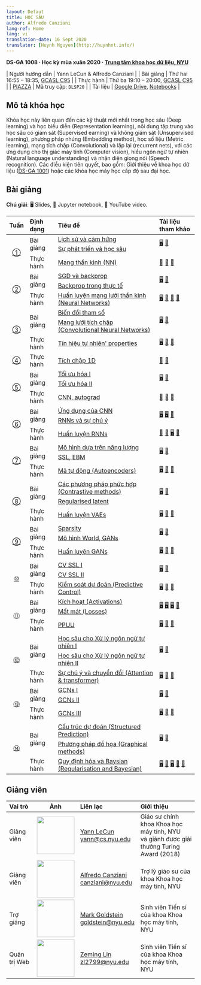 ```yaml
---
layout: Defaut
title: HỌC SÂU
author: Alfredo Canziani
lang-ref: Home
lang: vi
translation-date: 16 Sept 2020
translator: [Huynh Nguyen](http://huynhnt.info/)
---
```


**DS-GA 1008 · Học kỳ mùa xuân 2020 · [Trung tâm khoa học dữ liệu, NYU](http://cds.nyu.edu/)**

| Người hướng dẫn | Yann LeCun & Alfredo Canziani |
| Bài giảng    | Thứ hai 16:55 – 18:35, [GCASL C95](http://library.nyu.edu/services/campus-media/classrooms/gcasl-c95/) |
| Thực hành    | Thứ ba 19:10 – 20:00, [GCASL C95](http://library.nyu.edu/services/campus-media/classrooms/gcasl-c95/) |
| [PIAZZA](https://piazza.com/nyu/spring2020/dsga1008/home)      | Mã truy cập: `DLSP20` |
| Tài liệu    | [Google Drive](https://bitly.com/DLSP20), [Notebooks](https://github.com/Atcold/pytorch-Deep-Learning) |
    
## Mô tả khóa học

Khóa học này liên quan đến các kỹ thuật mới nhất trong học sâu (Deep learning) và học biểu diễn (Representation learning), nội dung tập trung vào học sâu có giám sát (Supervised earning) và không giám sát (Unsupervised learning), phương pháp nhúng (Embedding method), học số liệu (Metric learning), mạng tích chập (Convolutional) và lặp lại (recurrent nets), với các ứng dụng cho thị giác máy tính (Computer vision), hiểu ngôn ngữ tự nhiên (Natural language understanding) và nhận diện giọng nói (Speech recognition). Các điều kiện tiên quyết, bao gồm: Giới thiệu về khoa học dữ liệu ([DS-GA 1001](https://cds.nyu.edu/academics/ms-curriculum/)) hoặc các khóa học máy học cấp độ sau đại học.

## Bài giảng

**Chú giải**: 🖥 Slides, 📓 Jupyter notebook, 🎥 YouTube video.

<table>
<!-- =============================== HEADER ================================ -->
  <thead>
    <tr>
      <th>Tuần</th>
      <th align="left">Định dạng</th>
      <th align="left">Tiêu đề</th>
      <th align="left">Tài liệu tham khảo</th>
    </tr>
  </thead>
  <tbody>
<!-- =============================== WEEK 1 ================================ -->
    <tr>
      <td rowspan="3" align="center"><a href="{{site.baseurl}}/vi/Tuần 01/01">①</a></td>
      <td rowspan="2">Bài giảng</td>
      <td><a href="{{site.baseurl}}/vi/Tuần 01/01-1">Lịch sử và cảm hứng</a></td>
      <td rowspan="2">
        <a href="https://drive.google.com/open?id=1Q7LtZyIS1f3TfeTGll3aDtWygh3GAfCb">🖥️</a>
        <a href="https://www.youtube.com/watch?v=0bMe_vCZo30">🎥</a>
      </td>
    </tr>
    <tr><td><a href="{{site.baseurl}}/vi/Tuần 01/01-2">Sự phát triển và học sâu</a></td></tr>
    <tr>
      <td rowspan="1">Thực hành</td>
      <td><a href="{{site.baseurl}}/vi/Tuần 01/01-3">Mạng thần kinh (NN)</a></td>
      <td>
        <a href="https://github.com/Atcold/pytorch-Deep-Learning/blob/master/01-tensor_tutorial.ipynb">📓</a>
        <a href="https://github.com/Atcold/pytorch-Deep-Learning/blob/master/02-space_stretching.ipynb">📓</a>
        <a href="https://www.youtube.com/watch?v=5_qrxVq1kvc">🎥</a>
      </td>
    </tr>
<!-- =============================== WEEK 2 ================================ -->
    <tr>
      <td rowspan="3" align="center"><a href="{{site.baseurl}}/vi/Tuần 02/02">②</a></td>
      <td rowspan="2">Bài giảng</td>
      <td><a href="{{site.baseurl}}/vi/Tuần 02/02-1">SGD và backprop</a></td>
      <td rowspan="2">
        <a href="https://drive.google.com/open?id=1w2jV_BT2hWzfOKBR02x_rB4-dfVUI6SR">🖥️</a>
        <a href="https://www.youtube.com/watch?v=d9vdh3b787Y">🎥</a>
      </td>
    </tr>
    <tr><td><a href="{{site.baseurl}}/vi/Tuần 02/02-2">Backprop trong thực tế</a></td></tr>
    <tr>
      <td rowspan="1">Thực hành</td>
      <td><a href="{{site.baseurl}}/vi/Tuần 02/02-3"> Huấn luyện mạng lưới thần kinh (Neural Networks)</a></td>
      <td>
        <a href="https://github.com/Atcold/pytorch-Deep-Learning/blob/master/slides/01%20-%20Spiral%20classification.pdf">🖥</a>
        <a href="https://github.com/Atcold/pytorch-Deep-Learning/blob/master/04-spiral_classification.ipynb">📓</a>
        <a href="https://github.com/Atcold/pytorch-Deep-Learning/blob/master/05-regression.ipynb">📓</a>
        <a href="https://www.youtube.com/watch?v=WAn6lip5oWk">🎥</a>
      </td>
    </tr>
<!-- =============================== WEEK 3 ================================ -->
    <tr>
      <td rowspan="3" align="center"><a href="{{site.baseurl}}/vi/Tuần 03/03">③</a></td>
      <td rowspan="2">Bài giảng</td>
      <td><a href="{{site.baseurl}}/vi/Tuần 03/03-1">Biến đổi tham số</a></td>
      <td rowspan="2">
        <a href="https://drive.google.com/open?id=18UFaOGNKKKO5TYnSxr2b8dryI-PgZQmC">🖥️</a>
        <a href="https://youtu.be/FW5gFiJb-ig">🎥</a>
      </td>
    </tr>
    <tr><td><a href="{{site.baseurl}}/vi/Tuần 03/03-2">Mạng lưới tích chập (Convolutional Neural Networks)</a></td></tr>
    <tr>
      <td rowspan="1">Thực hành</td>
      <td><a href="{{site.baseurl}}/vi/Tuần 03/03-3">Tín hiệu tự nhiên' properties</a></td>
      <td>
        <a href="https://github.com/Atcold/pytorch-Deep-Learning/blob/master/slides/02%20-%20CNN.pdf">🖥</a>
        <a href="https://github.com/Atcold/pytorch-Deep-Learning/blob/master/06-convnet.ipynb">📓</a>
        <a href="https://youtu.be/kwPWpVverkw">🎥</a>
      </td>
    </tr>
<!-- =============================== WEEK 4 ================================ -->
    <tr>
      <td rowspan="1" align="center"><a href="{{site.baseurl}}/vi/Tuần 04/04">④</a></td>
      <td rowspan="1">Thực hành</td>
      <td><a href="{{site.baseurl}}/vi/Tuần 04/04-1">Tích chập 1D</a></td>
      <td>
        <a href="https://github.com/Atcold/pytorch-Deep-Learning/blob/master/07-listening_to_kernels.ipynb">📓</a>
        <a href="https://youtu.be/OrBEon3VlQg">🎥</a>
      </td>
    </tr>
<!-- =============================== WEEK 5 ================================ -->
    <tr>
      <td rowspan="3" align="center"><a href="{{site.baseurl}}/vi/Tuần 05/05">⑤</a></td>
      <td rowspan="2">Bài giảng</td>
      <td><a href="{{site.baseurl}}/vi/Tuần 05/05-1">Tối ưu hóa I</a></td>
      <td rowspan="2">
        <a href="https://drive.google.com/open?id=1pwlGN6hDFfEYQqBqcMjWbe4yfBDTxsab">🖥️</a>
        <a href="https://youtu.be/--NZb480zlg">🎥</a>
      </td>
    </tr>
    <tr><td><a href="{{site.baseurl}}/vi/Tuần 05/05-2">Tối ưu hóa II</a></td></tr>
    <tr>
      <td rowspan="1">Thực hành</td>
      <td><a href="{{site.baseurl}}/vi/Tuần 05/05-3">CNN, autograd</a></td>
      <td>
        <a href="https://github.com/Atcold/pytorch-Deep-Learning/blob/master/03-autograd_tutorial.ipynb">📓</a>
        <a href="https://github.com/Atcold/pytorch-Deep-Learning/blob/master/extra/b-custom_grads.ipynb">📓</a>
        <a href="https://youtu.be/eEzCZnOFU1w">🎥</a>
      </td>
    </tr>
<!-- =============================== WEEK 6 ================================ -->
    <tr>
      <td rowspan="3" align="center"><a href="{{site.baseurl}}/vi/Tuần 06/06">⑥</a></td>
      <td rowspan="2">Bài giảng</td>
      <td><a href="{{site.baseurl}}/vi/Tuần 06/06-1">Ứng dụng của CNN</a></td>
      <td rowspan="2">
        <a href="https://drive.google.com/open?id=1opT7lV0IRYJegtZjuHsKhlsM5L7GpGL1">🖥️</a>
        <a href="https://drive.google.com/open?id=1sdeVBC3nuh5Zkm2sqzdScEicRvLc_v-F">🖥️</a>
        <a href="https://youtu.be/ycbMGyCPzvE">🎥</a>
      </td>
    </tr>
    <tr><td><a href="{{site.baseurl}}/vi/Tuần 06/06-2">RNNs và sự chú ý</a></td></tr>
    <tr>
      <td rowspan="1">Thực hành</td>
      <td><a href="{{site.baseurl}}/vi/Tuần 06/06-3">Huấn luyện RNNs</a></td>
      <td>
        <a href="https://github.com/Atcold/pytorch-Deep-Learning/blob/master/08-seq_classification.ipynb">📓</a>
        <a href="https://github.com/Atcold/pytorch-Deep-Learning/blob/master/09-echo_data.ipynb">📓</a>
        <a href="https://github.com/Atcold/pytorch-Deep-Learning/blob/master/slides/04%20-%20RNN.pdf">🖥️</a>
        <a href="https://youtu.be/8cAffg2jaT0">🎥</a>
      </td>
    </tr>
<!-- =============================== WEEK 7 ================================ -->
    <tr>
      <td rowspan="3" align="center"><a href="{{site.baseurl}}/vi/Tuần 07/07">⑦</a></td>
      <td rowspan="2">Bài giảng</td>
      <td><a href="{{site.baseurl}}/vi/Tuần 07/07-1">Mô hình dựa trên năng lượng</a></td>
      <td rowspan="2">
        <a href="https://drive.google.com/open?id=1z8Dz1YtkOEJpU-gh5RIjORs3GGqkYJQa">🖥️</a>
        <a href="https://youtu.be/tVwV14YkbYs">🎥</a>
      </td>
    </tr>
    <tr><td><a href="{{site.baseurl}}/vi/Tuần 07/07-2">SSL, EBM</a></td></tr>
    <tr>
      <td rowspan="1">Thực hành</td>
      <td><a href="{{site.baseurl}}/vi/Tuần 07/07-3">Mã tự động (Autoencoders)</a></td>
      <td>
        <a href="https://github.com/Atcold/pytorch-Deep-Learning/blob/master/slides/05%20-%20Generative%20models.pdf">🖥️</a>
        <a href="https://github.com/Atcold/pytorch-Deep-Learning/blob/master/10-autoencoder.ipynb">📓</a>
        <a href="https://youtu.be/bggWQ14DD9M">🎥</a>
      </td>
    </tr>
<!-- =============================== WEEK 8 ================================ -->
    <tr>
      <td rowspan="3" align="center"><a href="{{site.baseurl}}/vi/Tuần 08/08">⑧</a></td>
      <td rowspan="2">Bài giảng</td>
      <td><a href="{{site.baseurl}}/vi/Tuần 08/08-1">Các phương pháp phức hợp (Contrastive methods)</a></td>
      <td rowspan="2">
        <a href="https://drive.google.com/open?id=1Zo_PyBEO6aNt0GV74kj8MQL7kfHdIHYO">🖥️</a>
        <a href="https://youtu.be/ZaVP2SY23nc">🎥</a>
      </td>
    </tr>
    <tr><td><a href="{{site.baseurl}}/vi/Tuần 08/08-2">Regularised latent</a></td></tr>
    <tr>
      <td rowspan="1">Thực hành</td>
      <td><a href="{{site.baseurl}}/vi/Tuần 08/08-3">Huấn luyện VAEs</a></td>
      <td>
        <a href="https://github.com/Atcold/pytorch-Deep-Learning/blob/master/slides/05%20-%20Generative%20models.pdf">🖥️</a>
        <a href="https://github.com/Atcold/pytorch-Deep-Learning/blob/master/11-VAE.ipynb">📓</a>
        <a href="https://youtu.be/7Rb4s9wNOmc">🎥</a>
      </td>
    </tr>
<!-- =============================== WEEK 9 ================================ -->
    <tr>
      <td rowspan="3" align="center"><a href="{{site.baseurl}}/vi/Tuần 09/09">⑨</a></td>
      <td rowspan="2">Bài giảng</td>
      <td><a href="{{site.baseurl}}/vi/Tuần 09/09-1">Sparsity</a></td>
      <td rowspan="2">
        <a href="https://drive.google.com/open?id=1wJRzhjSqlrSqEpX4Omagb_gdIkQ5f-6K">🖥️</a>
        <a href="https://youtu.be/Pgct8PKV7iw">🎥</a>
      </td>
    </tr>
    <tr><td><a href="{{site.baseurl}}/vi/Tuần 09/09-2">Mô hình World, GANs</a></td></tr>
    <tr>
      <td rowspan="1">Thực hành</td>
      <td><a href="{{site.baseurl}}/vi/Tuần 09/09-3">Huấn luyện GANs</a></td>
      <td>
        <a href="https://github.com/Atcold/pytorch-Deep-Learning/blob/master/slides/05%20-%20Generative%20models.pdf">🖥️</a>
        <a href="https://github.com/pytorch/examples/tree/master/dcgan">📓</a>
        <a href="https://youtu.be/xYc11zyZ26M">🎥</a>
      </td>
    </tr>
<!-- =============================== WEEK 10 =============================== -->
    <tr>
      <td rowspan="3" align="center"><a href="{{site.baseurl}}/vi/Tuần 10/10">⑩</a></td>
      <td rowspan="2">Bài giảng</td>
      <td><a href="{{site.baseurl}}/vi/Tuần 10/10-1">CV SSL I</a></td>
      <td rowspan="2">
        <a href="https://drive.google.com/open?id=16lsnDN2HIBTcRucbVKY5B_U16c0tNQhR">🖥️</a>
        <a href="https://youtu.be/0KeR6i1_56g">🎥</a>
      </td>
    </tr>
    <tr><td><a href="{{site.baseurl}}/vi/Tuần 10/10-2">CV SSL II</a></td></tr>
    <tr>
      <td rowspan="1">Thực hành</td>
      <td><a href="{{site.baseurl}}/vi/Tuần 10/10-3">Kiểm soát dự đoán (Predictive Control)</a></td>
      <td>
        <a href="https://github.com/Atcold/pytorch-Deep-Learning/blob/master/slides/09%20-%20Controller%20learning.pdf">🖥️</a>
        <a href="https://github.com/Atcold/pytorch-Deep-Learning/blob/master/14-truck_backer-upper.ipynb">📓</a>
        <a href="https://youtu.be/A3klBqEWR-I">🎥</a>
      </td>
    </tr>
<!-- =============================== WEEK 11 =============================== -->
    <tr>
      <td rowspan="3" align="center"><a href="{{site.baseurl}}/vi/Tuần 11/11">⑪</a></td>
      <td rowspan="2">Bài giảng</td>
      <td><a href="{{site.baseurl}}/vi/Tuần 11/11-1">Kích hoạt (Activations)</a></td>
      <td rowspan="2">
        <a href="https://drive.google.com/file/d/1AzFVLG7D4NK6ugh60f0cJQGYF5OL2sUB">🖥️</a>
        <a href="https://drive.google.com/file/d/1rkiZy0vjZqE2w7baVWvxwfAGae0Eh1Wm">🖥️</a>
        <a href="https://drive.google.com/file/d/1tryOlVAFmazLLZusD2-UfReFMkPk5hPk">🖥️</a>
        <a href="https://youtu.be/bj1fh3BvqSU">🎥</a>
      </td>
    </tr>
    <tr><td><a href="{{site.baseurl}}/vi/Tuần 11/11-2">Mất mát (Losses)</a></td></tr>
    <tr>
      <td rowspan="1">Thực hành</td>
      <td><a href="{{site.baseurl}}/vi/Tuần 11/11-3">PPUU</a></td>
      <td>
        <a href="http://bit.ly/PPUU-slides">🖥️</a>
        <a href="http://bit.ly/PPUU-code">📓</a>
        <a href="https://youtu.be/VcrCr-KNBHc">🎥</a>
      </td>
    </tr>
<!-- =============================== WEEK 12 =============================== -->
    <tr>
      <td rowspan="3" align="center"><a href="{{site.baseurl}}/vi/Tuần 12/12">⑫</a></td>
      <td rowspan="2">Bài giảng</td>
      <td><a href="{{site.baseurl}}/vi/Tuần 12/12-1">Học sâu cho Xử lý ngôn ngữ tự nhiên I</a></td>
      <td rowspan="2">
        <a href="https://drive.google.com/file/d/149m3wRavTp4DQZ6RJTej8KP8gv4jnkPW/">🖥️</a>
        <a href="https://youtu.be/6D4EWKJgNn0">🎥</a>
      </td>
    </tr>
    <tr><td><a href="{{site.baseurl}}/vi/Tuần 12/12-2">Học sâu cho Xử lý ngôn ngữ tự nhiên II</a></td></tr>
    <tr>
      <td rowspan="1">Thực hành</td>
      <td><a href="{{site.baseurl}}/vi/Tuần 12/12-3">Sự chú ý và chuyển đổi (Attention & transformer)</a></td>
      <td>
        <a href="https://github.com/Atcold/pytorch-Deep-Learning/blob/master/slides/10%20-%20Attention%20%26%20transformer.pdf">🖥️</a>
        <a href="https://github.com/Atcold/pytorch-Deep-Learning/blob/master/15-transformer.ipynb">📓</a>
        <a href="https://youtu.be/f01J0Dri-6k">🎥</a>
      </td>
    </tr>
<!-- =============================== WEEK 13 =============================== -->
    <tr>
      <td rowspan="3" align="center"><a href="{{site.baseurl}}/vi/Tuần 13/13">⑬</a></td>
      <td rowspan="2">Bài giảng</td>
      <td><a href="{{site.baseurl}}/vi/Tuần 13/13-1">GCNs I</a></td>
      <td rowspan="2">
        <a href="https://drive.google.com/file/d/1oq-nZE2bEiQjqBlmk5_N_rFC8LQY0jQr/">🖥️</a>
        <a href="https://youtu.be/Iiv9R6BjxHM">🎥</a>
      </td>
    </tr>
    <tr><td><a href="{{site.baseurl}}/vi/Tuần 13/13-2">GCNs II</a></td></tr>
    <tr>
      <td rowspan="1">Thực hành</td>
      <td><a href="{{site.baseurl}}/vi/Tuần 13/13-3">GCNs III</a></td>
      <td>
        <a href="https://github.com/Atcold/pytorch-Deep-Learning/blob/master/slides/11%20-%20GCN.pdf">🖥️</a>
        <a href="https://github.com/Atcold/pytorch-Deep-Learning/blob/master/16-gated_GCN.ipynb">📓</a>
        <a href="https://youtu.be/2aKXWqkbpWg">🎥</a>
      </td>
    </tr>
<!-- =============================== WEEK 14 =============================== -->
    <tr>
      <td rowspan="3" align="center"><a href={{site.baseurl}}/vi/Tuần 14/14">⑭</a></td>
      <td rowspan="2">Bài giảng</td>
      <td><a href="{{site.baseurl}}/vi/Tuần 14/14-1">Cấu trúc dự đoán (Structured Prediction)</a></td>
      <td rowspan="2">
        <a href="https://drive.google.com/file/d/1qBu-2hYWaGYEXeX7kAU8O4S2RZ1hMjsk/">🖥️</a>
        <a href="https://youtu.be/gYayCG6YyO8">🎥</a>
      </td>
    </tr>
    <tr><td><a href="{{site.baseurl}}/vi/Tuần 14/14-2">Phương pháp đồ họa (Graphical methods)</a></td></tr>
    <tr>
      <td rowspan="1">Thực hành</td>
      <td><a href="{{site.baseurl}}/vi/Tuần 14/14-3">Quy định hóa và Baysian (Regularisation and Bayesian)</a></td>
      <td>
        <a href="https://github.com/Atcold/pytorch-Deep-Learning/blob/master/slides/07%20-%20Regularisation.pdf">🖥️</a>
        <a href="https://github.com/Atcold/pytorch-Deep-Learning/blob/master/12-regularization.ipynb">📓</a>
        <a href="https://github.com/Atcold/pytorch-Deep-Learning/blob/master/slides/08%20-%20Bayesian%20NN.pdf">🖥️</a>
        <a href="https://github.com/Atcold/pytorch-Deep-Learning/blob/master/13-bayesian_nn.ipynb">📓</a>
        <a href="https://youtu.be/DL7iew823c0">🎥</a>
      </td>
    </tr>
  </tbody>
</table>


## Giảng viên

| Vai trò | Ảnh | Liên lạc | Giới thiệu |
|:-----|:-----:|:--------|:------|
|Giảng viên|<img src="http://yann.lecun.com/ex/images/ylc-thumb.jpeg" width="100" height="100">|<a href="https://twitter.com/ylecun">Yann LeCun</a><br>yann@cs.nyu.edu|Giáo sư chính khoa Khoa học máy tính, NYU <br>và giành được giải thưởng Turing Award (2018)|
|Giảng viên|<img src="https://avatars1.githubusercontent.com/u/2119355" width="100" height="100">|<a href="https://twitter.com/alfcnz">Alfredo Canziani</a><br>canziani@nyu.edu|Trợ lý giáo sư của khoa Khoa học máy tính, NYU|
|Trợ giảng|<img src="https://pbs.twimg.com/profile_images/1186879808845860864/czRv3g1G_400x400.jpg" width="100" height="100">|<a href="https://twitter.com/marikgoldstein">Mark Goldstein</a><br>goldstein@nyu.edu|Sinh viên Tiến sĩ của khoa Khoa học máy tính, NYU|
|Quản trị Web|<img src="https://pbs.twimg.com/profile_images/673997980370927616/vMXf545j_400x400.jpg" width="100" height="100">|<a href="https://twitter.com/ebetica">Zeming Lin</a><br>zl2799@nyu.edu|Sinh viên Tiến sĩ của khoa Khoa học máy tính, NYU|
